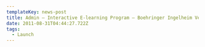 ```yaml
---
templateKey: news-post
title: Admin — Interactive E-learning Program — Boehringer Ingelheim Vetmedica, Inc.
date: 2011-08-31T04:44:27.722Z
tags:
  - Launch
---
```

